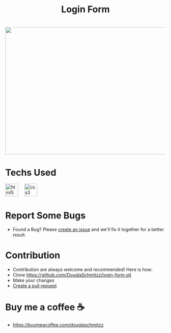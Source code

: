 <h1 align="center">Login Form<h1/>

<div align="center">
  <img height="400" width= "1000" src="https://github.com/user-attachments/assets/37506537-7b14-4bb4-8672-641bb543cf7f"  />
</div>


# Techs Used
<div align="left">
  <img src="https://cdn.jsdelivr.net/gh/devicons/devicon/icons/html5/html5-original.svg" height="40" alt="html5 logo"  />
  <img width="12" />
  <img src="https://cdn.jsdelivr.net/gh/devicons/devicon/icons/css3/css3-original.svg" height="40" alt="css3 logo"  />
</div>



# Report Some Bugs
- Found a Bug? Please  <a href= "https://github.com/DouglaSchmitzz/login-form/issues"> create an issue</a> and we'll fix it together for a better result.


# Contribution 


- Contribution are always welcome and recommended! Here is how:
- Clone https://github.com/DouglaSchmitzz/login-form.git
- Make your changes
- <a href= "https://github.com/DouglaSchmitzz/login-form/pulls">Create a pull request<a/>

# Buy me a coffee ☕
- https://buymeacoffee.com/douglaschmitzz 
